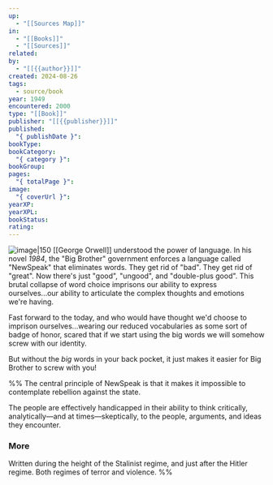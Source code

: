 ```yaml
---
up:
  - "[[Sources Map]]"
in:
  - "[[Books]]"
  - "[[Sources]]"
related: 
by:
  - "[[{{author}}]]"
created: 2024-08-26
tags:
  - source/book
year: 1949
encountered: 2000
type: "[[Book]]"
publisher: "[[{{publisher}}]]"
published:
  "{ publishDate }": 
bookType: 
bookCategory:
  "{ category }": 
bookGroup: 
pages:
  "{ totalPage }": 
image:
  "{ coverUrl }": 
yearXP: 
yearXPL: 
bookStatus: 
rating:
---
```


![image|150]({{coverUrl}})
[[George Orwell]] understood the power of language. In his novel *1984*, the "Big Brother" government enforces a language called "NewSpeak" that eliminates words. They get rid of "bad". They get rid of "great". Now there's just "good", "ungood", and "double-plus good". This brutal collapse of word choice imprisons our ability to express ourselves...our ability to articulate the complex thoughts and emotions we're having.

Fast forward to the today, and who would have thought we'd choose to imprison ourselves...wearing our reduced vocabularies as some sort of badge of honor,  scared that if we start using the big words we will somehow screw with our identity.

But without the *big* words in your back pocket, it just makes it easier for Big Brother to screw with you!

%% 
The central principle of NewSpeak is that it makes it impossible to contemplate rebellion against the state.

The people are effectively handicapped in their ability to think critically, analytically—and at times—skeptically, to the people, arguments, and ideas they encounter. 

### More
Written during the height of the Stalinist regime, and just after the Hitler regime. Both regimes of terror and violence.
%%